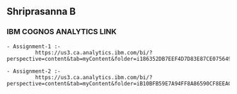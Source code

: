 ## Shriprasanna B

### IBM COGNOS ANALYTICS LINK
    - Assignment-1 :-
             https://us3.ca.analytics.ibm.com/bi/?perspective=content&tab=myContent&folder=i186352DB7EEF4D7D83E87CE07564924D
             
    - Assignment-2 :-  
             https://us3.ca.analytics.ibm.com/bi/?perspective=content&tab=myContent&folder=iB10BFB59E7A94FF8A86590CF8EEAC294
